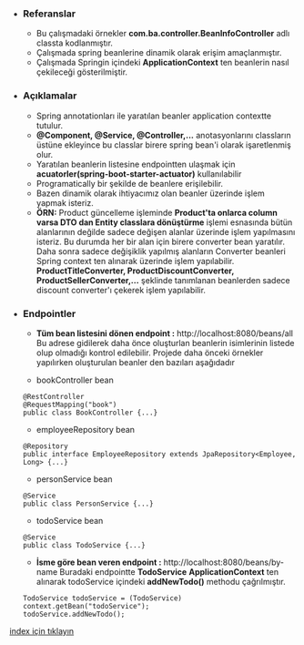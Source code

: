 * ### Referanslar
    - Bu çalışmadaki örnekler **com.ba.controller.BeanInfoController** adlı classta  kodlanmıştır.
    - Çalışmada spring beanlerine dinamik olarak erişim amaçlanmıştır.
    - Çalışmada Springin içindeki **ApplicationContext** ten beanlerin nasıl çekileceği gösterilmiştir.

* ### Açıklamalar
    - Spring annotationları ile yaratılan beanler application contextte tutulur.
    - **@Component, @Service, @Controller,...** anotasyonlarını classların üstüne ekleyince  bu classlar birere spring bean'i olarak işaretlenmiş olur.
    - Yaratılan beanlerin listesine endpointten ulaşmak için **acuatorler(spring-boot-starter-actuator)** kullanılabilir
    - Programatically bir şekilde de beanlere erişilebilir.
    - Bazen dinamik olarak ihtiyacımız olan beanler üzerinde işlem yapmak isteriz.
    - **ÖRN:** Product güncelleme işleminde **Product'ta onlarca column varsa DTO dan Entity classlara dönüştürme** işlemi esnasında bütün alanlarının değilde sadece değişen alanlar üzerinde işlem yapılmasını isteriz.
    Bu durumda her bir alan için birere converter bean yaratılır. Daha sonra sadece değişiklik yapılmış alanların Converter beanleri Spring context ten alınarak üzerinde işlem yapılabilir.  
    **ProductTitleConverter, ProductDiscountConverter, ProductSellerConverter,...** şeklinde tanımlanan beanlerden  sadece discount converter'ı çekerek işlem yapılabilir.
        
* ### Endpointler
    - **Tüm bean listesini dönen endpoint :** http://localhost:8080/beans/all 
    Bu adrese gidilerek daha önce oluşturlan beanlerin isimlerinin listede olup olmadığı kontrol edilebilir.
    Projede daha önceki örnekler yapılırken oluşturulan beanler den bazıları aşağıdadır
    
    - bookController bean
    ```
    @RestController
    @RequestMapping("book")
    public class BookController {...}
    ```
        
    - employeeRepository bean        
    ```
    @Repository
    public interface EmployeeRepository extends JpaRepository<Employee, Long> {...}
    ```
    
    - personService bean    
    ```
    @Service
    public class PersonService {...}
    ```
        
    - todoService bean    
    ```
    @Service
    public class TodoService {...}
    ```

    - **İsme göre bean veren endpoint :**  http://localhost:8080/beans/by-name
    Buradaki endpointte **TodoService** **ApplicationContext** ten alınarak todoService içindeki **addNewTodo()** methodu çağrılmıştır. 
    ```
    TodoService todoService = (TodoService) context.getBean("todoService");
    todoService.addNewTodo();
    ```    



[index için tıklayın](../README.md)
